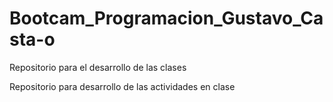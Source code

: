 # Bootcam_Programacion_Gustavo_Casta-o
Repositorio para el desarrollo de las clases

Repositorio para desarrollo de las actividades en clase


